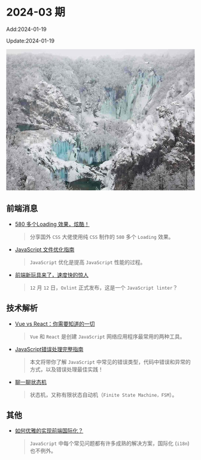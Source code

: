<!--
 * @Description: weekly-03
 * @Author: zoeblow
 * @Email: zoeblow@gmail.com
 * @Date: 2024-01-01 17:20:35
 * @LastEditors: wangfuyuan
 * @LastEditTime: 2024-01-19 15:37:27
 * @FilePath: \nuofe-weekly1\2024\weekly-03.md
 -->

# 2024-03 期

Add:2024-01-19

Update:2024-01-19

![202403](../images/2024/202403.jpg)

## 前端消息

- [580 多个Loading 效果，炫酷！](https://mp.weixin.qq.com/s/n6DFxi3J6d9V4ZQy3R9tQw)

  > 分享国外 `CSS` 大佬使用纯 `CSS` 制作的 `580` 多个 `Loading` 效果。

- [JavaScript 文件优化指南](https://mp.weixin.qq.com/s/TWhexK85udJVBsZ-oCTcsw)

  > `JavaScript` 优化是提高 `JavaScript` 性能的过程。

- [前端新玩具来了，速度快的惊人](https://mp.weixin.qq.com/s/AhmuLKE6bDbSv6ZK6C05SA)

  > `12` 月 `12` 日，`Oxlint` 正式发布，这是一个 `JavaScript linter`？

## 技术解析

- [Vue vs React：你需要知道的一切](https://mp.weixin.qq.com/s/JoCFu0BwBFxnpX2lLnof5Q)

  > `Vue` 和 `React` 是创建 `JavaScript` 网络应用程序最常用的两种工具。

- [JavaScript错误处理完整指南](https://mp.weixin.qq.com/s/fMfo7Iw7xphfU-yXYEhDdQ)

  > 本文将带你了解 `JavaScript` 中常见的错误类型，代码中错误和异常的方式，以及错误处理最佳实践！

- [聊一聊状态机](https://mp.weixin.qq.com/s/fOosGPnzHONbmIVjKtmp2A)

  > 状态机，又称有限状态自动机（`Finite State Machine，FSM`）。

## 其他

- [如何优雅的实现前端国际化？](https://mp.weixin.qq.com/s/PUNIyq8bk81gp0PcvAnX-w)

  > `JavaScript` 中每个常见问题都有许多成熟的解决方案，国际化 (`i18n`) 也不例外。
